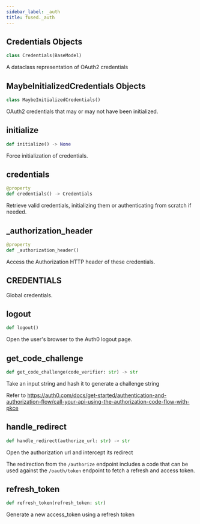 ```yaml
---
sidebar_label: _auth
title: fused._auth
---
```


## Credentials Objects

```python showLineNumbers
class Credentials(BaseModel)
```

A dataclass representation of OAuth2 credentials

## MaybeInitializedCredentials Objects

```python showLineNumbers
class MaybeInitializedCredentials()
```

OAuth2 credentials that may or may not have been initialized.

## initialize

```python showLineNumbers
def initialize() -> None
```

Force initialization of credentials.

## credentials

```python showLineNumbers
@property
def credentials() -> Credentials
```

Retrieve valid credentials, initializing them or authenticating from scratch if needed.

## \_authorization\_header

```python showLineNumbers
@property
def _authorization_header()
```

Access the Authorization HTTP header of these credentials.

## CREDENTIALS

Global credentials.

## logout

```python showLineNumbers
def logout()
```

Open the user's browser to the Auth0 logout page.

## get\_code\_challenge

```python showLineNumbers
def get_code_challenge(code_verifier: str) -> str
```

Take an input string and hash it to generate a challenge string

Refer to https://auth0.com/docs/get-started/authentication-and-authorization-flow/call-your-api-using-the-authorization-code-flow-with-pkce

## handle\_redirect

```python showLineNumbers
def handle_redirect(authorize_url: str) -> str
```

Open the authorization url and intercept its redirect

The redirection from the `/authorize` endpoint includes a code that can be used
against the `/oauth/token` endpoint to fetch a refresh and access token.

## refresh\_token

```python showLineNumbers
def refresh_token(refresh_token: str)
```

Generate a new access_token using a refresh token
